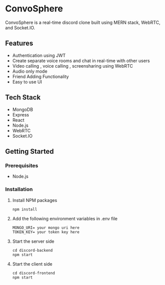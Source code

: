 
# ConvoSphere

ConvoSphere is a real-time discord clone built using MERN stack, WebRTC, and Socket.IO. 


## Features


- Authentication using JWT
- Create separate voice rooms and chat in real-time with other users
- Video calling , voice calling , screensharing using WebRTC
- Audio only mode
- Friend Adding Functionality
- Easy to use UI

## Tech Stack

- MongoDB
- Express
- React
- Node.js
- WebRTC
- Socket.IO

## Getting Started

### Prerequisites

- Node.js


### Installation

1. Install NPM packages
    ```
    npm install
    ```
2. Add the following environment variables in .env file

    ```
    MONGO_URI= your mongo uri here 
    TOKEN_KEY= your token key here
    ```
3. Start the server side
    ```
    cd discord-backend
    npm start
    ```
4. Start the client side
    ```
    cd discord-frontend
    npm start
    ```
